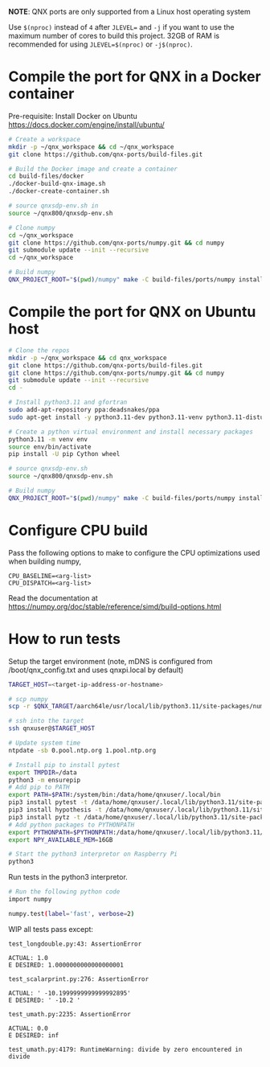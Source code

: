 **NOTE**: QNX ports are only supported from a Linux host operating system

Use `$(nproc)` instead of `4` after `JLEVEL=` and `-j` if you want to use the maximum number of cores to build this project.
32GB of RAM is recommended for using `JLEVEL=$(nproc)` or `-j$(nproc)`.

# Compile the port for QNX in a Docker container

Pre-requisite: Install Docker on Ubuntu https://docs.docker.com/engine/install/ubuntu/
```bash
# Create a workspace
mkdir -p ~/qnx_workspace && cd ~/qnx_workspace
git clone https://github.com/qnx-ports/build-files.git

# Build the Docker image and create a container
cd build-files/docker
./docker-build-qnx-image.sh
./docker-create-container.sh

# source qnxsdp-env.sh in
source ~/qnx800/qnxsdp-env.sh

# Clone numpy
cd ~/qnx_workspace
git clone https://github.com/qnx-ports/numpy.git && cd numpy
git submodule update --init --recursive
cd ~/qnx_workspace

# Build numpy
QNX_PROJECT_ROOT="$(pwd)/numpy" make -C build-files/ports/numpy install -j4
```

# Compile the port for QNX on Ubuntu host
```bash
# Clone the repos
mkdir -p ~/qnx_workspace && cd qnx_workspace
git clone https://github.com/qnx-ports/build-files.git
git clone https://github.com/qnx-ports/numpy.git && cd numpy
git submodule update --init --recursive
cd -

# Install python3.11 and gfortran
sudo add-apt-repository ppa:deadsnakes/ppa
sudo apt-get install -y python3.11-dev python3.11-venv python3.11-distutils software-properties-common gfortran

# Create a python virtual environment and install necessary packages
python3.11 -m venv env
source env/bin/activate
pip install -U pip Cython wheel

# source qnxsdp-env.sh
source ~/qnx800/qnxsdp-env.sh

# Build numpy
QNX_PROJECT_ROOT="$(pwd)/numpy" make -C build-files/ports/numpy install -j4
```

# Configure CPU build
Pass the following options to make to configure the CPU optimizations used when building numpy,
```
CPU_BASELINE=<arg-list>
CPU_DISPATCH=<arg-list>
```
Read the documentation at https://numpy.org/doc/stable/reference/simd/build-options.html

# How to run tests

Setup the target environment (note, mDNS is configured from
/boot/qnx_config.txt and uses qnxpi.local by default)
```bash
TARGET_HOST=<target-ip-address-or-hostname>

# scp numpy
scp -r $QNX_TARGET/aarch64le/usr/local/lib/python3.11/site-packages/numpy qnxuser@$TARGET_HOST:/data/home/qnxuser

```

```bash
# ssh into the target
ssh qnxuser@$TARGET_HOST

# Update system time
ntpdate -sb 0.pool.ntp.org 1.pool.ntp.org

# Install pip to install pytest
export TMPDIR=/data
python3 -m ensurepip
# Add pip to PATH
export PATH=$PATH:/system/bin:/data/home/qnxuser/.local/bin
pip3 install pytest -t /data/home/qnxuser/.local/lib/python3.11/site-packages/
pip3 install hypothesis -t /data/home/qnxuser/.local/lib/python3.11/site-packages/
pip3 install pytz -t /data/home/qnxuser/.local/lib/python3.11/site-packages/
# Add python packages to PYTHONPATH
export PYTHONPATH=$PYTHONPATH:/data/home/qnxuser/.local/lib/python3.11/site-packages/:/data/home/qnxuser/
export NPY_AVAILABLE_MEM=16GB

# Start the python3 interpretor on Raspberry Pi
python3
```

Run tests in the python3 interpretor.
```bash
# Run the following python code
import numpy

numpy.test(label='fast', verbose=2)
```

WIP all tests pass except:
```console
test_longdouble.py:43: AssertionError

ACTUAL: 1.0
E DESIRED: 1.0000000000000000001

test_scalarprint.py:276: AssertionError

ACTUAL: ' -10.1999999999999992895'
E DESIRED: ' -10.2 '

test_umath.py:2235: AssertionError

ACTUAL: 0.0
E DESIRED: inf

test_umath.py:4179: RuntimeWarning: divide by zero encountered in divide
```
